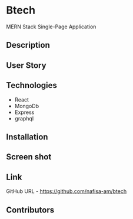 # Btech
MERN Stack Single-Page Application

## Description

## User Story

## Technologies
- React 
- MongoDb
- Express
- graphql

## Installation 

## Screen shot


## Link 

GitHub URL - https://github.com/nafisa-am/btech 

## Contributors


